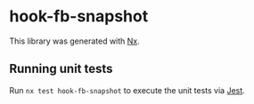 # hook-fb-snapshot

This library was generated with [Nx](https://nx.dev).

## Running unit tests

Run `nx test hook-fb-snapshot` to execute the unit tests via [Jest](https://jestjs.io).
